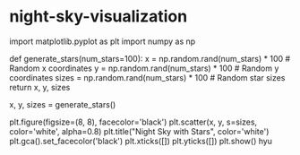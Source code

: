 # night-sky-visualization
import matplotlib.pyplot as plt
import numpy as np

def generate_stars(num_stars=100):
    x = np.random.rand(num_stars) * 100  # Random x coordinates
    y = np.random.rand(num_stars) * 100  # Random y coordinates
    sizes = np.random.rand(num_stars) * 100  # Random star sizes
    return x, y, sizes

x, y, sizes = generate_stars()

plt.figure(figsize=(8, 8), facecolor='black')
plt.scatter(x, y, s=sizes, color='white', alpha=0.8)
plt.title("Night Sky with Stars", color='white')
plt.gca().set_facecolor('black')
plt.xticks([])
plt.yticks([])
plt.show()
hyu
